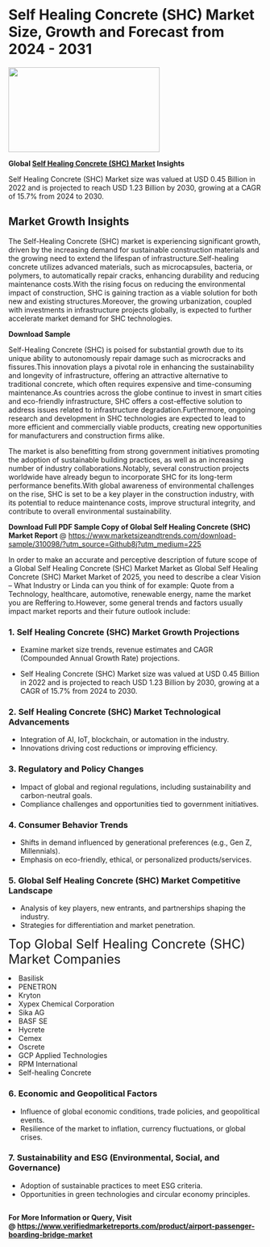 <H1>Self Healing Concrete (SHC) Market Size, Growth and Forecast from 2024 - 2031</H1><img class="aligncenter size-medium wp-image-584254" src="https://thirdeyenews.in/wp-content/uploads/2024/09/Global-Market-Research-300x168.jpeg" alt="" width="300" height="168" /><p><strong>Global&nbsp;<a href="https://www.marketsizeandtrends.com/download-sample/310098/?utm_source=Github8j?utm_medium=225">Self Healing Concrete (SHC) Market</a> Insights</strong></p><p>Self Healing Concrete (SHC) Market size was valued at USD 0.45 Billion in 2022 and is projected to reach USD 1.23 Billion by 2030, growing at a CAGR of 15.7% from 2024 to 2030.</p><p><h2>Market Growth Insights</h2> <p>The Self-Healing Concrete (SHC) market is experiencing significant growth, driven by the increasing demand for sustainable construction materials and the growing need to extend the lifespan of infrastructure.Self-healing concrete utilizes advanced materials, such as microcapsules, bacteria, or polymers, to automatically repair cracks, enhancing durability and reducing maintenance costs.With the rising focus on reducing the environmental impact of construction, SHC is gaining traction as a viable solution for both new and existing structures.Moreover, the growing urbanization, coupled with investments in infrastructure projects globally, is expected to further accelerate market demand for SHC technologies.</p> <p><strong>Download Sample</strong></p> <p>Self-Healing Concrete (SHC) is poised for substantial growth due to its unique ability to autonomously repair damage such as microcracks and fissures.This innovation plays a pivotal role in enhancing the sustainability and longevity of infrastructure, offering an attractive alternative to traditional concrete, which often requires expensive and time-consuming maintenance.As countries across the globe continue to invest in smart cities and eco-friendly infrastructure, SHC offers a cost-effective solution to address issues related to infrastructure degradation.Furthermore, ongoing research and development in SHC technologies are expected to lead to more efficient and commercially viable products, creating new opportunities for manufacturers and construction firms alike.</p> <p>The market is also benefitting from strong government initiatives promoting the adoption of sustainable building practices, as well as an increasing number of industry collaborations.Notably, several construction projects worldwide have already begun to incorporate SHC for its long-term performance benefits.With global awareness of environmental challenges on the rise, SHC is set to be a key player in the construction industry, with its potential to reduce maintenance costs, improve structural integrity, and contribute to overall environmental sustainability.</p> <p><span class=""><strong>Download Full PDF Sample Copy of Global Self Healing Concrete (SHC) Market Report</strong> @ <a href="https://www.marketsizeandtrends.com/download-sample/310098/?utm_source=Github8j?utm_medium=225" target="_blank">https://www.marketsizeandtrends.com/download-sample/310098/?utm_source=Github8j?utm_medium=225</a></span></p><p>In order to make an accurate and perceptive description of future scope of a Global&nbsp;Self Healing Concrete (SHC) Market Market as Global&nbsp;Self Healing Concrete (SHC) Market Market of 2025, you need to describe a clear Vision &ndash; What Industry or Linda can you think of for example: Quote from a Technology, healthcare, automotive, renewable energy, name the market you are Reffering to.However, some general trends and factors usually impact market reports and their future outlook include:</p><h3>1.&nbsp;<strong>Self Healing Concrete (SHC) Market Growth Projections</strong></h3><ul><li>Examine market size trends, revenue estimates and CAGR (Compounded Annual Growth Rate) projections.</li><li><p>Self Healing Concrete (SHC) Market size was valued at USD 0.45 Billion in 2022 and is projected to reach USD 1.23 Billion by 2030, growing at a CAGR of 15.7% from 2024 to 2030.</p></li></ul><h3>2.&nbsp;<strong>Self Healing Concrete (SHC) Market Technological Advancements</strong></h3><ul><li>Integration of AI, IoT, blockchain, or automation in the industry.</li><li>Innovations driving cost reductions or improving efficiency.</li></ul><h3>3.&nbsp;<strong>Regulatory and Policy Changes</strong></h3><ul><li>Impact of global and regional regulations, including sustainability and carbon-neutral goals.</li><li>Compliance challenges and opportunities tied to government initiatives.</li></ul><h3>4.&nbsp;<strong>Consumer Behavior Trends</strong></h3><ul><li>Shifts in demand influenced by generational preferences (e.g., Gen Z, Millennials).</li><li>Emphasis on eco-friendly, ethical, or personalized products/services.</li></ul><h3>5.&nbsp;<strong>Global Self Healing Concrete (SHC) Market Competitive Landscape</strong></h3><ul><li>Analysis of key players, new entrants, and partnerships shaping the industry.</li><li>Strategies for differentiation and market penetration.</li></ul><p data-pm-slice="1 1 []"><span style="color: inherit; font-family: inherit; font-size: 25px;">Top Global Self Healing Concrete (SHC) Market Companies</span></p><div class="" data-test-id=""><p><li>Basilisk</li><li> PENETRON</li><li> Kryton</li><li> Xypex Chemical Corporation</li><li> Sika AG</li><li> BASF SE</li><li> Hycrete</li><li> Cemex</li><li> Oscrete</li><li> GCP Applied Technologies</li><li> RPM International</li><li> Self-healing Concrete</li></p></div><h3>6.&nbsp;<strong>Economic and Geopolitical Factors</strong></h3><ul><li>Influence of global economic conditions, trade policies, and geopolitical events.</li><li>Resilience of the market to inflation, currency fluctuations, or global crises.</li></ul><h3>7.&nbsp;<strong>Sustainability and ESG (Environmental, Social, and Governance)</strong></h3><ul><li>Adoption of sustainable practices to meet ESG criteria.</li><li>Opportunities in green technologies and circular economy principles.</li></ul><h2><strong style="font-size: 14px;">For More Information or Query, Visit @&nbsp;</strong><a style="background-color: #ffffff; font-size: 14px;" href="https://www.marketsizeandtrends.com/report/self-healing-concrete-shc-market/" target="_blank">https://www.verifiedmarketreports.com/product/airport-passenger-boarding-bridge-market</a></h2>